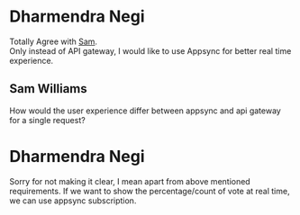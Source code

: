 # Dharmendra Negi

Totally Agree with [Sam](SamWilliams.md).  
Only instead of API gateway, I would like to use Appsync for better real time experience.

## Sam Williams

How would the user experience differ between appsync and api gateway for a single request?

# Dharmendra Negi

Sorry for not making it clear, I mean apart from above mentioned requirements. If we want to show the percentage/count of vote at real time, we can use appsync subscription.
